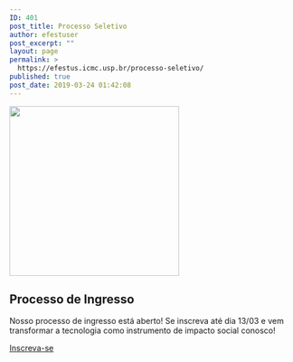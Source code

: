 ```yaml
---
ID: 401
post_title: Processo Seletivo
author: efestuser
post_excerpt: ""
layout: page
permalink: >
  https://efestus.icmc.usp.br/processo-seletivo/
published: true
post_date: 2019-03-24 01:42:08
---
```

<img width="300" height="300" src="https://efestus.icmc.usp.br/wp-content/uploads/2019/03/efestus.gif" alt="" />											
			<h2>Processo de Ingresso</h2>		
			<p>Nosso processo de ingresso está aberto! Se inscreva até dia 13/03 e vem transformar a tecnologia como instrumento de impacto social conosco!</p>		
			<a href="https://forms.gle/kzDszNNzjPotMP6N7" role="button">
						Inscreva-se
					</a>
